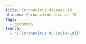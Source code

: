 ```yaml
---
title: Coronavirus disease-19
aliases: Coronavirus disease-19
tags:
  - gccommon
french:
  - "[[Coronavirus du Covid-19]]"
---
```

